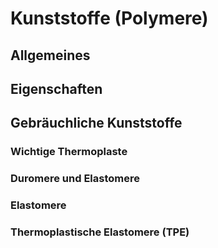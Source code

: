# Kunststoffe (Polymere)

## Allgemeines

## Eigenschaften

## Gebräuchliche Kunststoffe

### Wichtige Thermoplaste

### Duromere und Elastomere

### Elastomere

### Thermoplastische Elastomere (TPE)